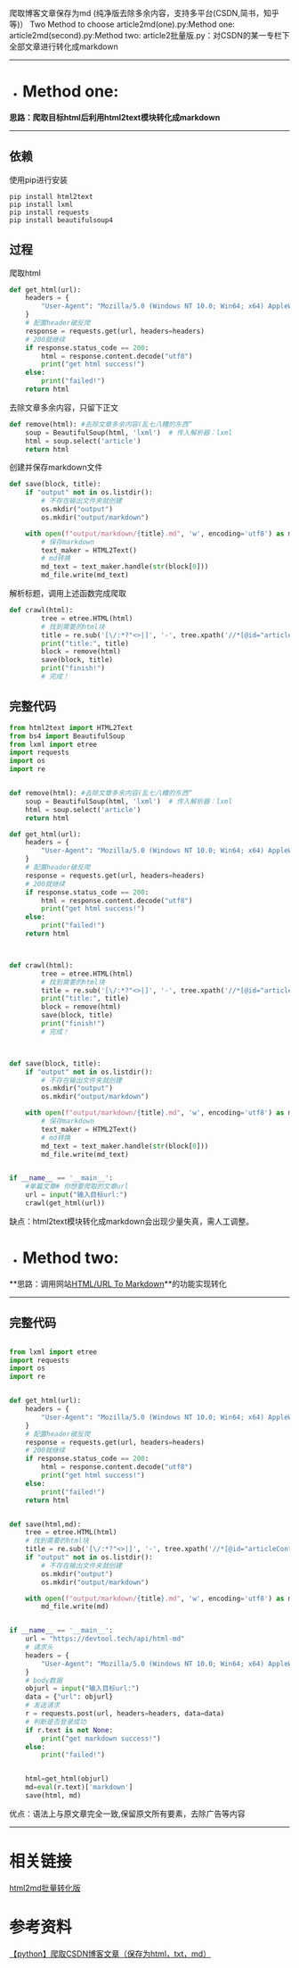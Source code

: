 爬取博客文章保存为md
(纯净版去除多余内容，支持多平台(CSDN,简书，知乎等)）
Two Method to choose
article2md(one).py:Method one:
article2md(second).py:Method two:
article2批量版.py：对CSDN的某一专栏下全部文章进行转化成markdown
 _________________
+ # Method one:


**思路：爬取目标html后利用html2text模块转化成markdown**
 _________________
 
## 依赖
使用pip进行安装
```
pip install html2text
pip install lxml
pip install requests
pip install beautifulsoup4
```
## 过程
爬取html
```python
def get_html(url):
    headers = {
        "User-Agent": "Mozilla/5.0 (Windows NT 10.0; Win64; x64) AppleWebKit/537.36 (KHTML, like Gecko) Chrome/95.0.4638.54 Safari/537.36",
    }
    # 配置header破反爬
    response = requests.get(url, headers=headers)
    # 200就继续
    if response.status_code == 200:
        html = response.content.decode("utf8")
        print("get html success!")
    else:
        print("failed!")
    return html
```
去除文章多余内容，只留下正文
```python
def remove(html): #去除文章多余内容(乱七八糟的东西“
    soup = BeautifulSoup(html, 'lxml')  # 传入解析器：lxml
    html = soup.select('article')
    return html
```

创建并保存markdown文件

```python
def save(block, title):
    if "output" not in os.listdir():
        # 不存在输出文件夹就创建
        os.mkdir("output")
        os.mkdir("output/markdown")

    with open(f"output/markdown/{title}.md", 'w', encoding='utf8') as md_file:
        # 保存markdown
        text_maker = HTML2Text()
        # md转换
        md_text = text_maker.handle(str(block[0]))
        md_file.write(md_text)

```
解析标题，调用上述函数完成爬取
```python
def crawl(html):
        tree = etree.HTML(html)
        # 找到需要的html块
        title = re.sub('[\/:*?"<>|]', '-', tree.xpath('//*[@id="articleContentId"]/text()')[0])
        print("title:", title)
        block = remove(html)
        save(block, title)
        print("finish!")
        # 完成！
```

## 完整代码


```python
from html2text import HTML2Text
from bs4 import BeautifulSoup
from lxml import etree
import requests
import os
import re


def remove(html): #去除文章多余内容(乱七八糟的东西“
    soup = BeautifulSoup(html, 'lxml')  # 传入解析器：lxml
    html = soup.select('article')
    return html

def get_html(url):
    headers = {
        "User-Agent": "Mozilla/5.0 (Windows NT 10.0; Win64; x64) AppleWebKit/537.36 (KHTML, like Gecko) Chrome/95.0.4638.54 Safari/537.36",
    }
    # 配置header破反爬
    response = requests.get(url, headers=headers)
    # 200就继续
    if response.status_code == 200:
        html = response.content.decode("utf8")
        print("get html success!")
    else:
        print("failed!")
    return html



def crawl(html):
        tree = etree.HTML(html)
        # 找到需要的html块
        title = re.sub('[\/:*?"<>|]', '-', tree.xpath('//*[@id="articleContentId"]/text()')[0])
        print("title:", title)
        block = remove(html)
        save(block, title)
        print("finish!")
        # 完成！



def save(block, title):
    if "output" not in os.listdir():
        # 不存在输出文件夹就创建
        os.mkdir("output")
        os.mkdir("output/markdown")

    with open(f"output/markdown/{title}.md", 'w', encoding='utf8') as md_file:
        # 保存markdown
        text_maker = HTML2Text()
        # md转换
        md_text = text_maker.handle(str(block[0]))
        md_file.write(md_text)


if __name__ == '__main__':
    #单篇文章# 你想要爬取的文章url
    url = input("输入目标url:")
    crawl(get_html(url))

```
缺点：html2text模块转化成markdown会出现少量失真，需人工调整。

+ # Method two:

**思路：调用网站[HTML/URL To Markdown](https://devtool.tech/html-md)**的功能实现转化
 _________________
## 完整代码

```python

from lxml import etree
import requests
import os
import re


def get_html(url):
    headers = {
        "User-Agent": "Mozilla/5.0 (Windows NT 10.0; Win64; x64) AppleWebKit/537.36 (KHTML, like Gecko) Chrome/95.0.4638.54 Safari/537.36",
    }
    # 配置header破反爬
    response = requests.get(url, headers=headers)
    # 200就继续
    if response.status_code == 200:
        html = response.content.decode("utf8")
        print("get html success!")
    else:
        print("failed!")
    return html


def save(html,md):
    tree = etree.HTML(html)
    # 找到需要的html块
    title = re.sub('[\/:*?"<>|]', '-', tree.xpath('//*[@id="articleContentId"]/text()')[0])
    if "output" not in os.listdir():
        # 不存在输出文件夹就创建
        os.mkdir("output")
        os.mkdir("output/markdown")

    with open(f"output/markdown/{title}.md", 'w', encoding='utf8') as md_file:
        md_file.write(md)


if __name__ == '__main__':
    url = "https://devtool.tech/api/html-md"
    # 请求头
    headers = {
        "User-Agent": "Mozilla/5.0 (Windows NT 10.0; Win64; x64) AppleWebKit/537.36 (KHTML, like Gecko) Chrome/95.0.4638.54 Safari/537.36",
    }
    # body数据
    objurl = input("输入目标url:")
    data = {"url": objurl}
    # 发送请求
    r = requests.post(url, headers=headers, data=data)
    # 判断是否登录成功
    if r.text is not None:
        print("get markdown success!")
    else:
        print("failed!")


    html=get_html(objurl)
    md=eval(r.text)['markdown']
    save(html, md)

```
优点：语法上与原文章完全一致,保留原文所有要素，去除广告等内容
_________________

# 相关链接
[html2md批量转化版](https://github.com/oneJue/CSDN_article2md/blob/main/README.md)

# 参考资料
[【python】爬取CSDN博客文章（保存为html，txt，md）](https://blog.csdn.net/m0_53268714/article/details/121058706?spm=1001.2014.3001.5506)


